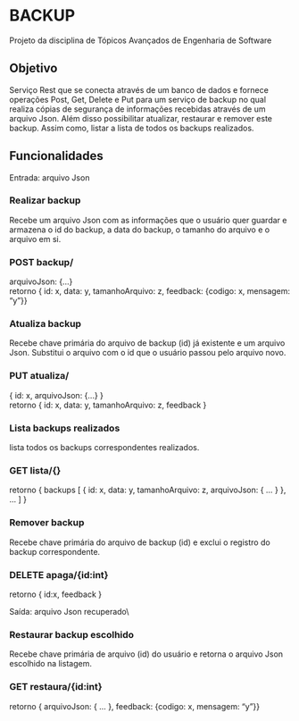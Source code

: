 # BACKUP
Projeto da disciplina de Tópicos Avançados de Engenharia de Software

## Objetivo

Serviço Rest que se conecta através de um banco de dados e fornece operações Post, Get, Delete e Put para um serviço de backup no qual realiza cópias de segurança de informações recebidas através de um arquivo Json. Além disso possibilitar atualizar, restaurar e remover este backup. Assim como, listar a lista de todos os backups realizados. 


## Funcionalidades

Entrada: arquivo Json
### Realizar backup
Recebe um arquivo Json com as informações que o usuário quer guardar e armazena o id do backup, a data do backup, o tamanho do arquivo e o arquivo em si. 

### POST backup/
arquivoJson:  {...}\
retorno { id: x, data: y, tamanhoArquivo: z, feedback: {codigo: x, mensagem: “y”}}

### Atualiza backup
Recebe chave primária do arquivo de backup (id) já existente e um arquivo Json. Substitui o arquivo com o id que o usuário passou pelo arquivo novo.

### PUT atualiza/
{ id: x, arquivoJson: {...} }\
retorno { id: x, data: y, tamanhoArquivo: z, feedback }

### Lista backups realizados
lista todos os backups correspondentes realizados.

### GET lista/{}
retorno { backups [ { id: x, data: y, tamanhoArquivo: z, arquivoJson: { … } }, ... ] }

### Remover backup
Recebe chave primária do arquivo de backup (id) e exclui o registro do backup correspondente. 

### DELETE apaga/{id:int}
retorno { id:x, feedback }

Saída: arquivo Json recuperado\
### Restaurar backup escolhido
Recebe chave primária de arquivo (id) do usuário e retorna o arquivo Json escolhido na listagem.

### GET restaura/{id:int}
retorno { arquivoJson: { … }, feedback: {codigo: x, mensagem: “y”}}

